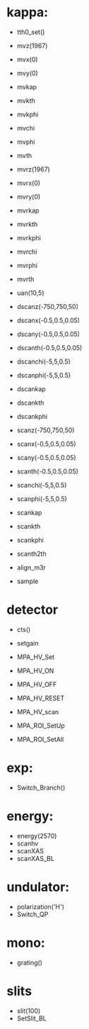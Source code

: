 



# kappa:
- tth0_set()


- mvz(1967)
- mvx(0)
- mvy(0)
- mvkap
- mvkth
- mvkphi
- mvchi
- mvphi
- mvth

- mvrz(1967)
- mvrx(0)
- mvry(0)
- mvrkap
- mvrkth
- mvrkphi
- mvrchi
- mvrphi
- mvrth
- uan(10,5)

- dscanz(-750,750,50)
- dscanx(-0.5,0.5,0.05)  
- dscany(-0.5,0.5,0.05)  
- dscanth(-0.5,0.5,0.05) 
- dscanchi(-5,5,0.5)
- dscanphi(-5,5,0.5)
- dscankap
- dscankth
- dscankphi

- scanz(-750,750,50)
- scanx(-0.5,0.5,0.05)  
- scany(-0.5,0.5,0.05)  
- scanth(-0.5,0.5,0.05) 
- scanchi(-5,5,0.5)
- scanphi(-5,5,0.5)
- scankap
- scankth
- scankphi
- scanth2th

- align_m3r

- sample



# detector
- cts()
- setgain

- MPA_HV_Set
- MPA_HV_ON
- MPA_HV_OFF
- MPA_HV_RESET
- MPA_HV_scan
- MPA_ROI_SetUp
- MPA_ROI_SetAll

# exp:
- Switch_Branch()

# energy:
- energy(2570)
- scanhv
- scanXAS
- scanXAS_BL


# undulator:
- polarization('H')
- Switch_QP


# mono:
- grating()

# slits
- slit(100)
- SetSlit_BL
